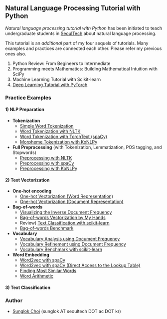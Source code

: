 ## Natural Language Processing Tutorial with Python
_Natural language processing tutorial with Python_ has been initiated to teach undergraduate students in [SeoulTech](https://en.seoultech.ac.kr/) about natural language processing.

This tutorial is an _additional_ part of my four sequels of tutorials. Many examples and practices are connected each other. Please refer my previous ones also.
1. Python Review: From Begineers to Intermediate
2. Programming meets Mathematics: Building Mathematical Intuition with SciPy
3. Machine Learning Tutorial with Scikit-learn
4. [Deep Learning Tutorial with PyTorch](https://github.com/mint-lab/dl_tutorial)


### Practice Examples
#### **1) NLP Preparation**
* **Tokenization**
  * [Simple Word Tokenization](https://github.com/mint-lab/nlp_tutorial/blob/master/nlp01_token_simple.py)
  * [Word Tokenization with NLTK](https://github.com/mint-lab/nlp_tutorial/blob/master/nlp01_token_nltk.py)
  * [Word Tokenization with TorchText (spaCy)](https://github.com/mint-lab/nlp_tutorial/blob/master/nlp01_token_torchtext.py)
  * [Morpheme Tokenization with KoNLPy](https://github.com/mint-lab/nlp_tutorial/blob/master/nlp01_token_konlpy.py)
* **Full Preprocessing** (with Tokenization, Lemmatization, POS tagging, and Stopwords)
  * [Preprocessing with NLTK](https://github.com/mint-lab/nlp_tutorial/blob/master/nlp01_preprocess_nltk.py)
  * [Preprocessing with spaCy](https://github.com/mint-lab/nlp_tutorial/blob/master/nlp01_preprocess_spacy.py)
  * [Preprocessing with KoNLPy](https://github.com/mint-lab/nlp_tutorial/blob/master/nlp01_preprocess_konlpy.py)

#### **2) Text Vectorization**
* **One-hot encoding**
  * [One-hot Vectorization (Word Representation)](https://github.com/mint-lab/nlp_tutorial/blob/master/nlp02_onehot_word.py)
  * [One-hot Vectorization (Document Representation)](https://github.com/mint-lab/nlp_tutorial/blob/master/nlp02_onehot_doc.py)
* **Bag-of-words**
  * [Visualizing the Inverse Document Frequency](https://github.com/mint-lab/nlp_tutorial/blob/master/nlp02_bow_df.py)
  * [Bag-of-words Vectorization by My Hands](https://github.com/mint-lab/nlp_tutorial/blob/master/nlp02_bow_hand.py)
  * Review) [Text Classification with scikit-learn](https://github.com/mint-lab/nlp_tutorial/blob/master/nlp02_bow_sklearn.py)
  * [Bag-of-words Benchmark](https://github.com/mint-lab/nlp_tutorial/blob/master/nlp02_bow_bench.py)
* **Vocabulary**
  * [Vocabulary Analysis using Document Frequency](https://github.com/mint-lab/nlp_tutorial/blob/master/nlp02_vocab_analysis.py)
  * [Vocabulary Refinement using Document Frequency](https://github.com/mint-lab/nlp_tutorial/blob/master/nlp02_vocab_refine.py)
  * [Vocabulary Benchmark with scikit-learn](https://github.com/mint-lab/nlp_tutorial/blob/master/nlp02_vocab_bench.py)
* **Word Embedding**
  * [Word2vec with spaCy](https://github.com/mint-lab/nlp_tutorial/blob/master/nlp02_word2vec_spacy.py)
  * [Word2vec with spaCy (Direct Access to the Lookup Table)](https://github.com/mint-lab/nlp_tutorial/blob/master/nlp02_word2vec_spacy_direct.py)
  * [Finding Most Similar Words](https://github.com/mint-lab/nlp_tutorial/blob/master/nlp02_word2vec_similar.py)
  * [Word Arithmetic](https://github.com/mint-lab/nlp_tutorial/blob/master/nlp02_word2vec_arithmetic.py)

#### **3) Text Classification**


### Author
* [Sunglok Choi](http://mint-lab.github.io/) (sunglok AT seoultech DOT ac DOT kr)
